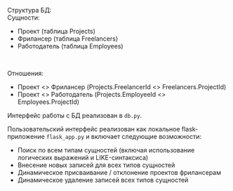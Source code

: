Структура БД:
<br>
Сущности:
- Проект (таблица Projects)
- Фрилансер (таблица Freelancers)
- Работодатель (таблица Employees)
<br>

Отношения:
- Проект <> Фрилансер (Projects.FreelancerId <> Freelancers.ProjectId)
- Проект <> Работодатель (Projects.EmployeeId  <> Employees.ProjectId)
 
Интерфейс работы с БД реализован в `db.py`.

Пользовательский интерфейс реализован как локальное flask-приложение `flask_app.py` и включает следующие возможности:
- Поиск по всем типам сущностей (включая использование логических выражений и LIKE-синтаксиса)
- Внесение новых записей для всех типов сущностей
- Динамическое присваивание / отклонение проектов фрилансерам
- Динамическое удаление записей всех типов сущностей
